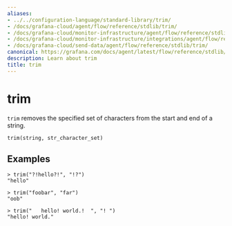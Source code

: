 ```yaml
---
aliases:
- ../../configuration-language/standard-library/trim/
- /docs/grafana-cloud/agent/flow/reference/stdlib/trim/
- /docs/grafana-cloud/monitor-infrastructure/agent/flow/reference/stdlib/trim/
- /docs/grafana-cloud/monitor-infrastructure/integrations/agent/flow/reference/stdlib/trim/
- /docs/grafana-cloud/send-data/agent/flow/reference/stdlib/trim/
canonical: https://grafana.com/docs/agent/latest/flow/reference/stdlib/trim/
description: Learn about trim
title: trim
---
```


# trim

`trim` removes the specified set of characters from the start and end of a string.

```river
trim(string, str_character_set)
```

## Examples

```river
> trim("?!hello?!", "!?")
"hello"

> trim("foobar", "far")
"oob"

> trim("   hello! world.!  ", "! ")
"hello! world."
```
